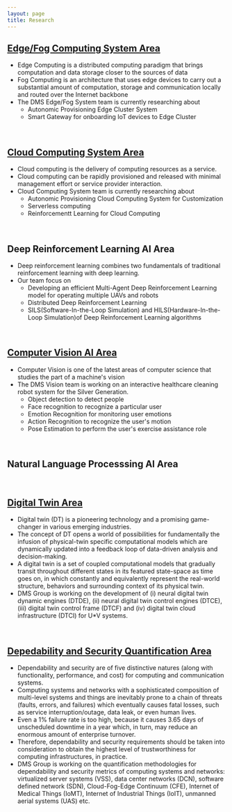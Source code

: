 ```yaml
---
layout: page
title: Research
---
```


## [Edge/Fog Computing System Area](./EdgeFogSystem)
- Edge Computing is a distributed computing paradigm that brings computation and data storage closer to the sources of data
- Fog Computing is an architecture that uses edge devices to carry out a substantial amount of computation, storage and communication locally and routed over the Internet backbone
- The DMS Edge/Fog System team is currently researching about
	- Autonomic Provisioning Edge Cluster System
	- Smart Gateway for onboarding IoT devices to Edge Cluster
<br/>


## [Cloud Computing System Area](./CloudComputingSystemArea.md)
- Cloud computing is the delivery of computing resources as a service.
- Cloud computing can be rapidly provisioned and released with minimal management effort or service provider interaction.
- Cloud Computing System team is currently researching about
	- Autonomic Provisioning Cloud Computing System for Customization
	- Serverless computing
	- Reinforcementt Learning for Cloud Computing
<br/>

## Deep Reinforcement Learning AI Area
- Deep reinforcement learning combines two fundamentals of traditional reinforcement learning with deep learning.
- Our team focus on
	- Developing an efficient Multi-Agent Deep Reinforcement Learning model for operating multiple UAVs and robots
	- Distributed Deep Reinforcement Learning
	- SILS(Software-In-the-Loop Simulation) and HILS(Hardware-In-the-Loop Simulation)of Deep Reinforcement Learning algorithms

<br/>

## [Computer Vision AI Area](./ComputerVisionAI.md)
- Computer Vision is one of the latest areas of computer science that studies the part of a machine's vision
- The DMS Vision team is working on an interactive healthcare cleaning robot system for the Silver Generation.
	- Object detection to detect people
	- Face recognition to recognize a particular user
	- Emotion Recognition for monitoring user emotions
	- Action Recognition to recognize the user's motion
	- Pose Estimation to perform the user's exercise assistance role

<br/>


## Natural Language Processsing AI Area
<br/>

## [Digital Twin Area](./DigitalTwin.md)

- Digital twin (DT) is a pioneering technology and a promising game-changer in various emerging industries. 
- The concept of DT opens a world of possibilities for fundamentally the infusion of physical-twin specific computational models which are dynamically updated into a feedback loop of data-driven analysis and decision-making. 
- A digital twin is a set of coupled computational models that gradually transit throughout different states in its featured state-space as time goes on, in which constantly and equivalently represent the real-world structure, behaviors and surrounding context of its physical twin.
- DMS Group is working on the development of (i) neural digital twin dynamic engines (DTDE), (ii) neural digital twin control engines (DTCE), (iii) digital twin control frame (DTCF) and (iv) digital twin cloud infrastructure (DTCI) for U*V systems.

<br/>

## [Depedability and Security Quantification Area](./DependabilitySecurity.md)

- Dependability and security are of five distinctive natures (along with functionality, performance, and cost) for computing and communication systems.
- Computing systems and networks with a sophisticated composition of multi-level systems and things are inevitably prone to a chain of threats (faults, errors, and failures) which eventually causes fatal losses, such as service interruption/outage, data leak, or even human lives.
- Even a 1% failure rate is too high, because it causes 3.65 days of unscheduled downtime in a year which, in turn, may reduce an enormous amount of enterprise turnover.
- Therefore, dependability and security requirements should be taken into consideration to obtain the highest level of trustworthiness for computing infrastructures, in practice.
- DMS Group is working on the quantification methodologies for dependability and security metrics of computing systems and networks: virtualized server systems (VSS), data center networks (DCN), software defined network (SDN), Cloud-Fog-Edge Continuum (CFE), Internet of Medical Things (IoMT), Internet of Industrial Things (IoIT), unmanned aerial systems (UAS) etc.
<br/>
